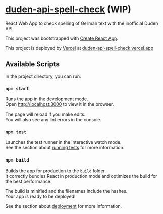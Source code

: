 # [duden-api-spell-check](https://duden-api-spell-check.vercel.app) (WIP)

React Web App to check spelling of German text with the inofficial Duden API.

This project was bootstrapped with [Create React App](https://github.com/facebook/create-react-app).

This project is deployed by [Vercel](https://vercel.com) at [duden-api-spell-check.vercel.app](https://duden-api-spell-check.vercel.app "Production Deployment")

## Available Scripts

In the project directory, you can run:

### `npm start`

Runs the app in the development mode.\
Open [http://localhost:3000](http://localhost:3000) to view it in the browser.

The page will reload if you make edits.\
You will also see any lint errors in the console.

### `npm test`

Launches the test runner in the interactive watch mode.\
See the section about [running tests](https://facebook.github.io/create-react-app/docs/running-tests) for more information.

### `npm build`

Builds the app for production to the `build` folder.\
It correctly bundles React in production mode and optimizes the build for the best performance.

The build is minified and the filenames include the hashes.\
Your app is ready to be deployed!

See the section about [deployment](https://facebook.github.io/create-react-app/docs/deployment) for more information.
